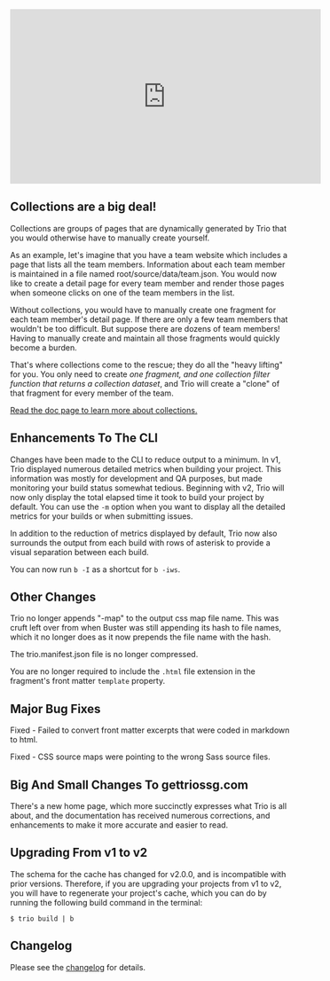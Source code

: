 <!--
template: articlepage
title: Trio v2.0.0
appendToTarget: true
category: releases
tag: v2.0.0
articleTitle: "Trio v2.0.0: The One With Collections"
activeHeaderItem: 3
-->
<div class="video-container">
    <iframe width="560" height="315" src="https://www.youtube.com/embed/E-I9aeiU-xE" frameborder="0" allow="accelerometer; autoplay; encrypted-media; gyroscope; picture-in-picture" allowfullscreen></iframe>
</div>

## Collections are a big deal!

Collections are groups of pages that are dynamically generated by Trio that you would otherwise have to manually create yourself.
<!-- end -->

As an example, let's imagine that you have a team website which includes a page that lists all the team members. Information about each team member is maintained in a file named root/source/data/team.json. You would now like to create a detail page for every team member and render those pages when someone clicks on one of the team members in the list.

Without collections, you would have to manually create one fragment for each team member's detail page. If there are only a few team members that wouldn't be too difficult. But suppose there are dozens of team members! Having to manually create and maintain all those fragments would quickly become a burden.

That's where collections come to the rescue; they do all the "heavy lifting" for you. You only need to create *one fragment, and one collection filter function that returns a collection dataset*, and Trio will create a "clone" of that fragment for every member of the team.

<a href="/docs/v2/collections">Read the doc page to learn more about collections.</a>

## Enhancements To The CLI

Changes have been made to the CLI to reduce output to a minimum. In v1, Trio displayed numerous detailed metrics when building your project. This information was mostly for development and QA purposes, but made monitoring your build status somewhat tedious. Beginning with v2, Trio will now only display the total elapsed time it took to build your project by default. You can use the `-m` option when you want to display all the detailed metrics for your builds or when submitting issues.

In addition to the reduction of metrics displayed by default, Trio now also surrounds the output from each build with rows of asterisk to provide a visual separation between each build.

You can now run `b -I` as a shortcut for `b -iws`.

## Other Changes

Trio no longer appends "-map" to the output css map file name. This was cruft left over from when Buster was still appending its hash to file names, which it no longer does as it now prepends the file name with the hash.

The trio.manifest.json file is no longer compressed.

You are no longer required to include the `.html` file extension in the fragment's front matter `template` property.

## Major Bug Fixes

Fixed - Failed to convert front matter excerpts that were coded in markdown to html.

Fixed - CSS source maps were pointing to the wrong Sass source files.

## Big And Small Changes To gettriossg.com

There's a new home page, which more succinctly expresses what Trio is all about, and the documentation has received numerous corrections, and enhancements to make it more accurate and easier to read.

## Upgrading From v1 to v2

The schema for the cache has changed for v2.0.0, and is incompatible with prior versions. Therefore, if you are upgrading your projects from v1 to v2, you will have to regenerate your project's cache, which you can do by running the following build command in the terminal:

```
$ trio build | b
```

## Changelog
Please see the <a target="_blank" href="https://github.com/4awpawz/trio/tree/master#v200">changelog</a> for details.
